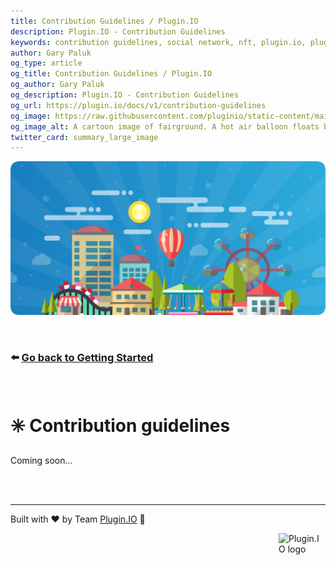 ```yaml
---
title: Contribution Guidelines / Plugin.IO
description: Plugin.IO - Contribution Guidelines
keywords: contribution guidelines, social network, nft, plugin.io, pluginio, NEKO, token, cryptocurrency, crypto
author: Gary Paluk
og_type: article
og_title: Contribution Guidelines / Plugin.IO
og_author: Gary Paluk
og_description: Plugin.IO - Contribution Guidelines
og_url: https://plugin.io/docs/v1/contribution-guidelines
og_image: https://raw.githubusercontent.com/pluginio/static-content/main/lang/en/docs/v1/images/header_banner.png
og_image_alt: A cartoon image of fairground. A hot air balloon floats by through an open blue sky
twitter_card: summary_large_image
---
```


![A Plugin.IO branded banner that shows a young woman in front of a vivid blue background.](https://raw.githubusercontent.com/pluginio/static-content/main/lang/en/docs/v1/images/header_banner.png)

<br />

### ⬅️ [Go back to Getting Started](./getting-started.md)

<br />

# ✳️ Contribution guidelines

Coming soon...

<br />
<br />

---
Built with ❤️ by Team [Plugin.IO](https://github.com/orgs/pluginio/teams/plugin-io-team/members) 🚀

<Image style="float:right" alt="Plugin.IO logo" src="https://raw.githubusercontent.com/pluginio/static-content/main/lang/en/docs/v1/images/logo.png" height="75px" width="75px" />
